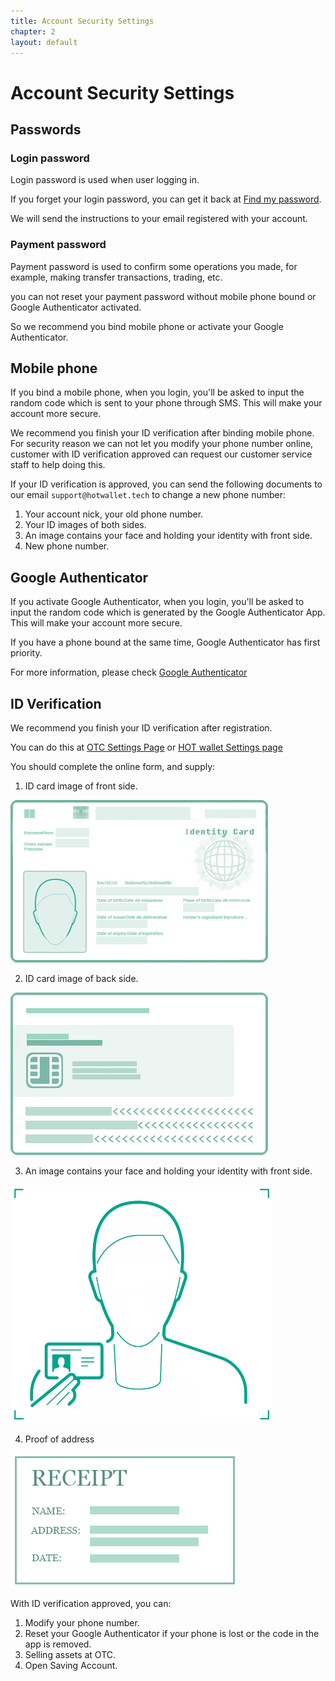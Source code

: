 ```yaml
---
title: Account Security Settings
chapter: 2
layout: default
---
```


# Account Security Settings

## Passwords

### Login password

Login password is used when user logging in. 

If you forget your login password, you can get it back at [Find my password](https://www.hotwallet.tech/resetpwd/email).

We will send the instructions to your email registered with your account.

### Payment password

Payment password is used to confirm some operations you made, for example, making transfer transactions, trading, etc.

you can not reset your payment password without mobile phone bound or Google Authenticator activated.

So we recommend you bind mobile phone or activate your Google Authenticator.

## Mobile phone

If you bind a mobile phone, when you login, you'll be asked to input the random code which is sent to your phone through SMS. This will make your account more secure.

We recommend you finish your ID verification after binding mobile phone. For security reason we can not let you modify your phone number online, customer with ID verification approved can request our customer service staff to help doing this. 

If your ID verification is approved, you can send the following documents to our email `support@hotwallet.tech` to change a new phone number:

1. Your account nick, your old phone number.
2. Your ID images of both sides.
3. An image contains your face and holding your identity with front side.
4. New phone number.

## Google Authenticator

If you activate Google Authenticator, when you login, you'll be asked to input the random code which is generated by the Google Authenticator App. This will make your account more secure.

If you have a phone bound at the same time, Google Authenticator has first priority.

For more information, please check [Google Authenticator](gauth)

## ID Verification

We recommend you finish your ID verification after registration.

You can do this at [OTC Settings Page](https://otc.hotwallet.tech/my/settings) or [HOT wallet Settings page](https://www.hotwallet.tech/settings)

You should complete the online form, and supply:

1. ID card image of front side.

<img src="/assets/images/front.png" style="width:412px;" alt="front side image">

2. ID card image of back side.

<img src="/assets/images/back.png" style="width:412px;" alt="back side image">

3. An image contains your face and holding your identity with front side.

<img src="/assets/images/id.png" style="width:420px;" alt="ID image">

4. Proof of address

<img src="/assets/images/address.png" style="width:366px;" alt="Proof of address">

With ID verification approved, you can:

1. Modify your phone number.
2. Reset your Google Authenticator if your phone is lost or the code in the app is removed.
3. Selling assets at OTC.
4. Open Saving Account.
